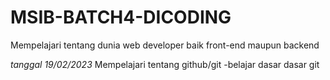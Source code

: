 # MSIB-BATCH4-DICODING
Mempelajari tentang dunia web developer baik front-end maupun backend

*tanggal 19/02/2023* Mempelajari tentang github/git
-belajar dasar dasar git
